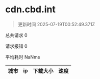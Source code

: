 
  # cdn.cbd.int

  > 更新时间 2025-07-19T00:52:49.371Z
  
  总共请求 0

  请求报错 0

  平均耗时 NaNms

|城市|ip|下载大小|速度|
|-----|----------|---|---|

  